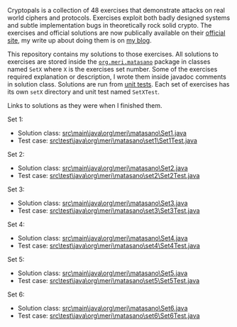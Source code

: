 Cryptopals is a collection of 48 exercises that demonstrate attacks on real world ciphers and protocols. Exercises exploit both badly designed systems and subtle implementation bugs in theoretically rock solid crypto. The exercises and official solutions are now publically available on their  [official site](http://cryptopals.com/), my write up about doing them is on [my blog](http://meri-stuff.blogspot.sk/2013/07/matasano-crypto-challenge.html).

This repository contains my solutions to those exercises. All solutions to exercises are stored inside the [`org.meri.matasano`](https://github.com/SomMeri/matasano-cryptopals-solutions/tree/master/src/main/java/org/meri/matasano) package in classes named `SetX` where `X` is the exercises set number. Some of the exercises required explanation or description, I wrote them inside javadoc comments in solution class. Solutions are run from [unit tests](https://github.com/SomMeri/matasano-cryptopals-solutions/tree/master/src/test/java/org/meri/matasano). Each set of exercises has its own `setX` directory and unit test named `SetXTest`. 

Links to solutions as they were when I finished them.

Set 1:
* Solution class: [src\main\java\org\meri\matasano\Set1.java](https://github.com/SomMeri/matasano-cryptopals-solutions/blob/c487d309f774a626d31dc97fc9d244e6e7b8087e/src/main/java/org/meri/matasano/Set1.java)
* Test case: [src\test\java\org\meri\matasano\set1\Set1Test.java](https://github.com/SomMeri/matasano-cryptopals-solutions/blob/ba8e47b3264d8569b91e61d83b73c1f155304af4/src/test/java/org/meri/matasano/set1/Set1Test.java)

Set 2:
* Solution class: [src\main\java\org\meri\matasano\Set2.java](https://github.com/SomMeri/matasano-cryptopals-solutions/blob/c487d309f774a626d31dc97fc9d244e6e7b8087e/src/main/java/org/meri/matasano/Set2.java)
* Test case: [src\test\java\org\meri\matasano\set2\Set2Test.java](https://github.com/SomMeri/matasano-cryptopals-solutions/blob/ba8e47b3264d8569b91e61d83b73c1f155304af4/src/test/java/org/meri/matasano/set2/Set2Test.java)

Set 3:
* Solution class: [src\main\java\org\meri\matasano\Set3.java](https://github.com/SomMeri/matasano-cryptopals-solutions/blob/c487d309f774a626d31dc97fc9d244e6e7b8087e/src/main/java/org/meri/matasano/Set3.java)
* Test case: [src\test\java\org\meri\matasano\set3\Set3Test.java](https://github.com/SomMeri/matasano-cryptopals-solutions/blob/ba8e47b3264d8569b91e61d83b73c1f155304af4/src/test/java/org/meri/matasano/set3/Set3Test.java)

Set 4:
* Solution class: [src\main\java\org\meri\matasano\Set4.java](https://github.com/SomMeri/matasano-cryptopals-solutions/blob/c487d309f774a626d31dc97fc9d244e6e7b8087e/src/main/java/org/meri/matasano/Set4.java)
* Test case: [src\test\java\org\meri\matasano\set4\Set4Test.java](https://github.com/SomMeri/matasano-cryptopals-solutions/blob/ba8e47b3264d8569b91e61d83b73c1f155304af4/src/test/java/org/meri/matasano/set4/Set4Test.java)

Set 5:
* Solution class: [src\main\java\org\meri\matasano\Set5.java](https://github.com/SomMeri/matasano-cryptopals-solutions/blob/c487d309f774a626d31dc97fc9d244e6e7b8087e/src/main/java/org/meri/matasano/Set5.java)
* Test case: [src\test\java\org\meri\matasano\set5\Set5Test.java](https://github.com/SomMeri/matasano-cryptopals-solutions/blob/ba8e47b3264d8569b91e61d83b73c1f155304af4/src/test/java/org/meri/matasano/set5/Set5Test.java)

Set 6:
* Solution class: [src\main\java\org\meri\matasano\Set6.java](https://github.com/SomMeri/matasano-cryptopals-solutions/blob/c487d309f774a626d31dc97fc9d244e6e7b8087e/src/main/java/org/meri/matasano/Set6.java)
* Test case: [src\test\java\org\meri\matasano\set6\Set6Test.java](https://github.com/SomMeri/matasano-cryptopals-solutions/blob/ba8e47b3264d8569b91e61d83b73c1f155304af4/src/test/java/org/meri/matasano/set6/Set6Test.java)
